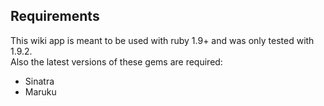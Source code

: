 ## Requirements

This wiki app is meant to be used with ruby 1.9+ and was only tested with 1.9.2.    
Also the latest versions of these gems are required:

- Sinatra
- Maruku